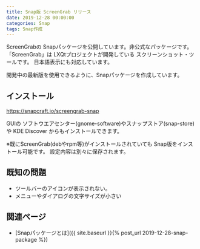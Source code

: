 ```yaml
---
title: Snap版 ScreenGrab リリース
date: 2019-12-28 00:00:00
categories: Snap
tags: Snap作成
---
```


ScreenGrabの Snapパッケージを公開しています。非公式なパッケージです。  
「ScreenGrab」は LXQtプロジェクトが開発している スクリーンショット・ツールです。
日本語表示にも対応しています。

開発中の最新版を使用できるように、Snapパッケージを作成しています。

## インストール

<https://snapcraft.io/screengrab-snap>

GUIの ソフトウエアセンター(gnome-software)やスナップストア(snap-store)や KDE Discover からもインストールできます。

※既にScreenGrab(debやrpm等)がインストールされていても Snap版をインストール可能です。
設定内容は別々に保存されます。

## 既知の問題

* ツールバーのアイコンが表示されない。
* メニューやダイアログの文字サイズが小さい

## 関連ページ

- [Snapパッケージとは]({{ site.baseurl }}{% post_url 2019-12-28-snap-package %})
